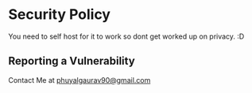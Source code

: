 # Security Policy

You need to self host for it to work so dont get worked up on privacy. :D

## Reporting a Vulnerability

Contact Me at phuyalgaurav90@gmail.com
